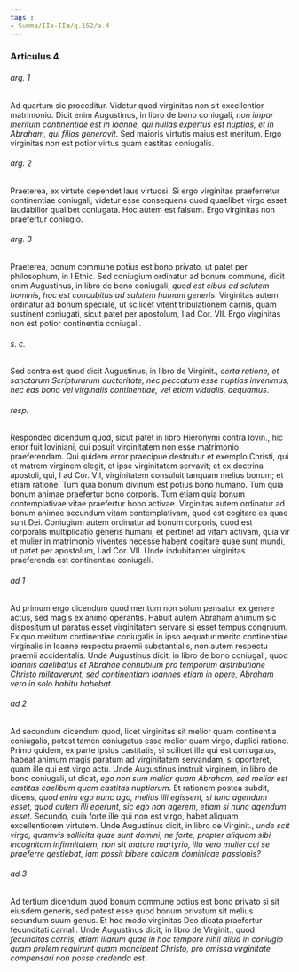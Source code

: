 ```yaml
---
tags : 
- Summa/IIa-IIæ/q.152/a.4
---
```


### Articulus 4

###### arg. 1
Ad quartum sic proceditur. Videtur quod virginitas non sit excellentior matrimonio. Dicit enim Augustinus, in libro de bono coniugali, *non impar meritum continentiae est in Ioanne, qui nullas expertus est nuptias, et in Abraham, qui filios generavit*. Sed maioris virtutis maius est meritum. Ergo virginitas non est potior virtus quam castitas coniugalis.

###### arg. 2
Praeterea, ex virtute dependet laus virtuosi. Si ergo virginitas praeferretur continentiae coniugali, videtur esse consequens quod quaelibet virgo esset laudabilior qualibet coniugata. Hoc autem est falsum. Ergo virginitas non praefertur coniugio.

###### arg. 3
Praeterea, bonum commune potius est bono privato, ut patet per philosophum, in I Ethic. Sed coniugium ordinatur ad bonum commune, dicit enim Augustinus, in libro de bono coniugali, *quod est cibus ad salutem hominis, hoc est concubitus ad salutem humani generis*. Virginitas autem ordinatur ad bonum speciale, ut scilicet vitent tribulationem carnis, quam sustinent coniugati, sicut patet per apostolum, I ad Cor. VII. Ergo virginitas non est potior continentia coniugali.

###### s. c.
Sed contra est quod dicit Augustinus, in libro de Virginit., *certa ratione, et sanctarum Scripturarum auctoritate, nec peccatum esse nuptias invenimus, nec eas bono vel virginalis continentiae, vel etiam vidualis, aequamus*.

###### resp.
Respondeo dicendum quod, sicut patet in libro Hieronymi contra Iovin., hic error fuit Ioviniani, qui posuit virginitatem non esse matrimonio praeferendam. Qui quidem error praecipue destruitur et exemplo Christi, qui et matrem virginem elegit, et ipse virginitatem servavit; et ex doctrina apostoli, qui, I ad Cor. VII, virginitatem consuluit tanquam melius bonum; et etiam ratione. Tum quia bonum divinum est potius bono humano. Tum quia bonum animae praefertur bono corporis. Tum etiam quia bonum contemplativae vitae praefertur bono activae. Virginitas autem ordinatur ad bonum animae secundum vitam contemplativam, quod est cogitare ea quae sunt Dei. Coniugium autem ordinatur ad bonum corporis, quod est corporalis multiplicatio generis humani, et pertinet ad vitam activam, quia vir et mulier in matrimonio viventes necesse habent cogitare quae sunt mundi, ut patet per apostolum, I ad Cor. VII. Unde indubitanter virginitas praeferenda est continentiae coniugali.

###### ad 1
Ad primum ergo dicendum quod meritum non solum pensatur ex genere actus, sed magis ex animo operantis. Habuit autem Abraham animum sic dispositum ut paratus esset virginitatem servare si esset tempus congruum. Ex quo meritum continentiae coniugalis in ipso aequatur merito continentiae virginalis in Ioanne respectu praemii substantialis, non autem respectu praemii accidentalis. Unde Augustinus dicit, in libro de bono coniugali, quod *Ioannis caelibatus et Abrahae connubium pro temporum distributione Christo militaverunt, sed continentiam Ioannes etiam in opere, Abraham vero in solo habitu habebat*.

###### ad 2
Ad secundum dicendum quod, licet virginitas sit melior quam continentia coniugalis, potest tamen coniugatus esse melior quam virgo, duplici ratione. Primo quidem, ex parte ipsius castitatis, si scilicet ille qui est coniugatus, habeat animum magis paratum ad virginitatem servandam, si oporteret, quam ille qui est virgo actu. Unde Augustinus instruit virginem, in libro de bono coniugali, ut dicat, *ego non sum melior quam Abraham, sed melior est castitas caelibum quam castitas nuptiarum*. Et rationem postea subdit, dicens, *quod enim ego nunc ago, melius illi egissent, si tunc agendum esset, quod autem illi egerunt, sic ego non agerem, etiam si nunc agendum esset*. Secundo, quia forte ille qui non est virgo, habet aliquam excellentiorem virtutem. Unde Augustinus dicit, in libro de Virginit., *unde scit virgo, quamvis sollicita quae sunt domini, ne forte, propter aliquam sibi incognitam infirmitatem, non sit matura martyrio, illa vero mulier cui se praeferre gestiebat, iam possit bibere calicem dominicae passionis?*

###### ad 3
Ad tertium dicendum quod bonum commune potius est bono privato si sit eiusdem generis, sed potest esse quod bonum privatum sit melius secundum suum genus. Et hoc modo virginitas Deo dicata praefertur fecunditati carnali. Unde Augustinus dicit, in libro de Virginit., quod *fecunditas carnis, etiam illarum quae in hoc tempore nihil aliud in coniugio quam prolem requirunt quam mancipent Christo, pro amissa virginitate compensari non posse credenda est*.


